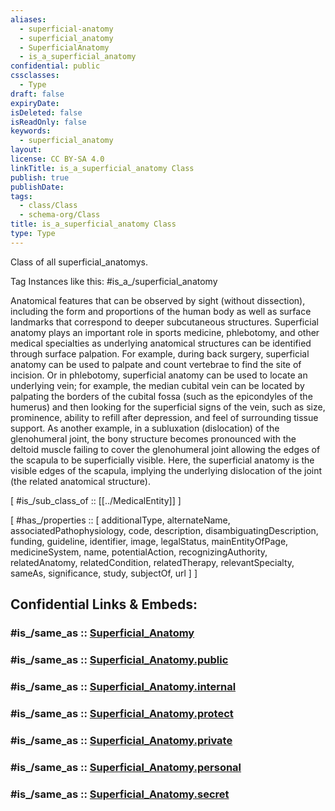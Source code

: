 ```yaml
---
aliases:
  - superficial-anatomy
  - superficial_anatomy
  - SuperficialAnatomy
  - is_a_superficial_anatomy
confidential: public
cssclasses:
  - Type
draft: false
expiryDate:
isDeleted: false
isReadOnly: false
keywords:
  - superficial_anatomy
layout:
license: CC BY-SA 4.0
linkTitle: is_a_superficial_anatomy Class
publish: true
publishDate:
tags:
  - class/Class
  - schema-org/Class
title: is_a_superficial_anatomy Class
type: Type
---
```


Class of all superficial_anatomys.

Tag Instances like this: 
#is_a_/superficial_anatomy

Anatomical features that can be observed by sight (without dissection), including the form and proportions of the human body as well as surface landmarks that correspond to deeper subcutaneous structures. Superficial anatomy plays an important role in sports medicine, phlebotomy, and other medical specialties as underlying anatomical structures can be identified through surface palpation. For example, during back surgery, superficial anatomy can be used to palpate and count vertebrae to find the site of incision. Or in phlebotomy, superficial anatomy can be used to locate an underlying vein; for example, the median cubital vein can be located by palpating the borders of the cubital fossa (such as the epicondyles of the humerus) and then looking for the superficial signs of the vein, such as size, prominence, ability to refill after depression, and feel of surrounding tissue support. As another example, in a subluxation (dislocation) of the glenohumeral joint, the bony structure becomes pronounced with the deltoid muscle failing to cover the glenohumeral joint allowing the edges of the scapula to be superficially visible. Here, the superficial anatomy is the visible edges of the scapula, implying the underlying dislocation of the joint (the related anatomical structure).

[ #is_/sub_class_of :: [[../MedicalEntity]] ]

[ #has_/properties :: [ additionalType, alternateName, associatedPathophysiology, code, description, disambiguatingDescription, funding, guideline, identifier, image, legalStatus, mainEntityOfPage, medicineSystem, name, potentialAction, recognizingAuthority, relatedAnatomy, relatedCondition, relatedTherapy, relevantSpecialty, sameAs, significance, study, subjectOf, url ] ]


## Confidential Links & Embeds: 

### #is_/same_as :: [Superficial_Anatomy](/_Standards/bio/Medicine/Medical_Entity/Superficial_Anatomy.md) 

### #is_/same_as :: [Superficial_Anatomy.public](/_public/bio/Medicine/Medical_Entity/Superficial_Anatomy.public.md) 

### #is_/same_as :: [Superficial_Anatomy.internal](/_internal/bio/Medicine/Medical_Entity/Superficial_Anatomy.internal.md) 

### #is_/same_as :: [Superficial_Anatomy.protect](/_protect/bio/Medicine/Medical_Entity/Superficial_Anatomy.protect.md) 

### #is_/same_as :: [Superficial_Anatomy.private](/_private/bio/Medicine/Medical_Entity/Superficial_Anatomy.private.md) 

### #is_/same_as :: [Superficial_Anatomy.personal](/_personal/bio/Medicine/Medical_Entity/Superficial_Anatomy.personal.md) 

### #is_/same_as :: [Superficial_Anatomy.secret](/_secret/bio/Medicine/Medical_Entity/Superficial_Anatomy.secret.md)

